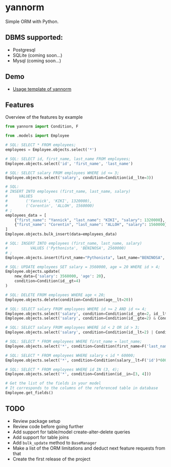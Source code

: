 # yannorm

Simple ORM with Python.

## DBMS supported:
* Postgresql
* SQLite (coming soon...)
* Mysql (coming soon...)

## Demo
* [Usage template of yannorm](https://github.com/yannickkiki/yannorm-usage-template)

## Features

Overview of the features by example

```python
from yannorm import Condition, F

from .models import Employee

# SQL: SELECT * FROM employees;
employees = Employee.objects.select('*')

# SQL: SELECT id, first_name, last_name FROM employees;
Employee.objects.select('id', 'first_name', 'last_name')

# SQL: SELECT salary FROM employees WHERE id <= 3;
Employee.objects.select('salary', condition=Condition(id__lte=3))

# SQL:
# INSERT INTO employees (first_name, last_name, salary)
#     VALUES
#        ('Yannick', 'KIKI', 1320000),
#        ('Corentin', 'ALLOH', 1560000)
# ;
employees_data = [
    {"first_name": "Yannick", "last_name": "KIKI", "salary": 1320000},
    {"first_name": "Corentin", "last_name": "ALLOH", "salary": 1560000}
]
Employee.objects.bulk_insert(data=employees_data)

# SQL: INSERT INTO employees (first_name, last_name, salary)
#          VALUES ('Pythonista', 'BENINOSA', 2560000)
# ;
Employee.objects.insert(first_name="Pythonista", last_name="BENINOSA", salary=2560000)

# SQL: UPDATE employees SET salary = 3560000, age = 20 WHERE id > 4;
Employee.objects.update(
    new_data={'salary': 3560000, 'age': 20},
    condition=Condition(id__gt=4)
)

# SQL: DELETE FROM employees WHERE age < 20;
Employee.objects.delete(condition=Condition(age__lt=20))

# SQL: SELECT salary FROM employees WHERE id >= 2 AND id <= 4;
Employee.objects.select('salary', condition=Condition(id__gte=2, id__lte=4))
Employee.objects.select('salary', condition=Condition(id__gte=2) & Condition(id__lte=4))

# SQL: SELECT salary FROM employees WHERE id < 2 OR id > 3;
Employee.objects.select('salary', condition=Condition(id__lt=2) | Condition(id__gt=3))

# SQL: SELECT * FROM employees WHERE first_name = last_name;
Employee.objects.select('*', condition=Condition(first_name=F('last_name')))

# SQL: SELECT * FROM employees WHERE salary < id * 60000;
Employee.objects.select('*', condition=Condition(salary__lt=F('id')*60000))

# SQL: SELECT * FROM employees WHERE id IN (3, 4);
Employee.objects.select('*', condition=Condition(id__in=[3, 4]))

# Get the list of the fields in your model 
# It corresponds to the columns of the referenced table in database
Employee.get_fields()
```

## TODO
* Review package setup
* Review code before going further 
* Add support for table/model create-alter-delete queries
* Add support for table joins
* Add `bulk_update` method to `BaseManager`
* Make a list of the ORM limitations and deduct next feature requests from that
* Create the first release of the project
